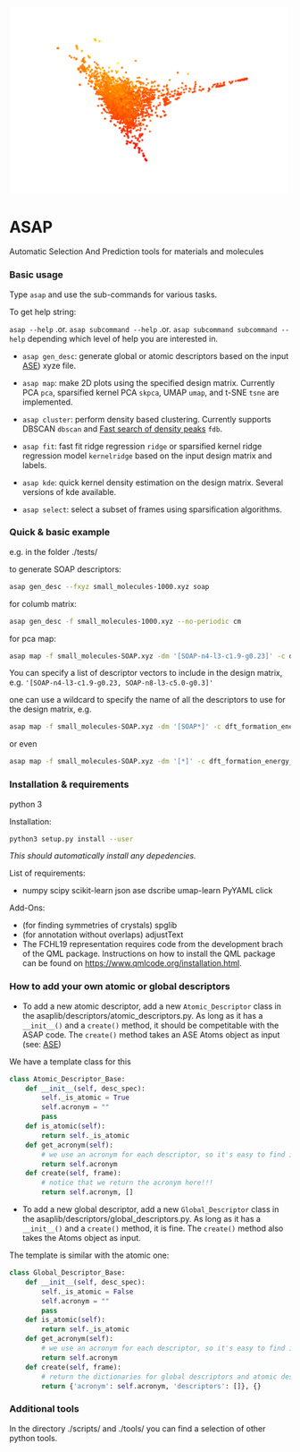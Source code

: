 <p align="left">
  <img src="ASAP-logo.png" width="500" title="logo">
</p>

# ASAP 
Automatic Selection And Prediction tools for materials and molecules

### Basic usage

Type `asap` and use the sub-commands for various tasks.

To get help string:

`asap --help` .or. `asap subcommand --help` .or. `asap subcommand subcommand --help` depending which level of help you are interested in.

* `asap gen_desc`: generate global or atomic descriptors based on the input [ASE](https://wiki.fysik.dtu.dk/ase/ase/atoms.html)) xyze file. 

* `asap map`: make 2D plots using the specified design matrix. Currently PCA `pca`, sparsified kernel PCA `skpca`, UMAP `umap`, and t-SNE `tsne` are implemented. 

* `asap cluster`: perform density based clustering. Currently supports DBSCAN `dbscan` and [Fast search of density peaks](https://science.sciencemag.org/content/344/6191/1492) `fdb`.

* `asap fit`: fast fit ridge regression `ridge` or sparsified kernel ridge regression model `kernelridge` based on the input design matrix and labels.

* `asap kde`: quick kernel density estimation on the design matrix. Several versions of kde available.

* `asap select`: select a subset of frames using sparsification algorithms.

### Quick & basic example

e.g. in the folder ./tests/

to generate SOAP descriptors:

```bash
asap gen_desc --fxyz small_molecules-1000.xyz soap
```

for columb matrix:

```bash
asap gen_desc -f small_molecules-1000.xyz --no-periodic cm
```

for pca map:

```bash
asap map -f small_molecules-SOAP.xyz -dm '[SOAP-n4-l3-c1.9-g0.23]' -c dft_formation_energy_per_atom_in_eV pca
```

You can specify a list of descriptor vectors to include in the design matrix, e.g. `'[SOAP-n4-l3-c1.9-g0.23, SOAP-n8-l3-c5.0-g0.3]'`

one can use a wildcard to specify the name of all the descriptors to use for the design matrix, e.g.

```bash
asap map -f small_molecules-SOAP.xyz -dm '[SOAP*]' -c dft_formation_energy_per_atom_in_eV pca
```

or even

```bash
asap map -f small_molecules-SOAP.xyz -dm '[*]' -c dft_formation_energy_per_atom_in_eV pca
```



### Installation & requirements

python 3

Installation:

```bash
python3 setup.py install --user
```

*This should automatically install any depedencies.*

List of requirements:

+ numpy scipy scikit-learn json ase dscribe umap-learn PyYAML click

Add-Ons:
+ (for finding symmetries of crystals) spglib 
+ (for annotation without overlaps) adjustText
+ The FCHL19 representation requires code from the development brach of the QML package. Instructions on how to install the QML package can be found on https://www.qmlcode.org/installation.html.

### How to add your own atomic or global descriptors

* To add a new atomic descriptor, add a new `Atomic_Descriptor` class in the asaplib/descriptors/atomic_descriptors.py. As long as it has a `__init__()` and a `create()` method, it should be competitable with the ASAP code. The `create()` method takes an ASE Atoms object as input (see: [ASE](https://wiki.fysik.dtu.dk/ase/ase/atoms.html))

We have a template class for this
```python
class Atomic_Descriptor_Base:
    def __init__(self, desc_spec):
        self._is_atomic = True
        self.acronym = ""
        pass
    def is_atomic(self):
        return self._is_atomic
    def get_acronym(self):
        # we use an acronym for each descriptor, so it's easy to find it and refer to it
        return self.acronym
    def create(self, frame):
        # notice that we return the acronym here!!!
        return self.acronym, []
```

* To add a new global descriptor, add a new `Global_Descriptor` class in the asaplib/descriptors/global_descriptors.py. As long as it has a `__init__()` and a `create()` method, it is fine. The `create()` method also takes the Atoms object as input.

The template is similar with the atomic one:
```python
class Global_Descriptor_Base:
    def __init__(self, desc_spec):
        self._is_atomic = False
        self.acronym = ""
        pass
    def is_atomic(self):
        return self._is_atomic
    def get_acronym(self):
        # we use an acronym for each descriptor, so it's easy to find it and refer to it
        return self.acronym
    def create(self, frame):
        # return the dictionaries for global descriptors and atomic descriptors (if any)
        return {'acronym': self.acronym, 'descriptors': []}, {}
```

### Additional tools
In the directory ./scripts/ and ./tools/ you can find a selection of other python tools.

